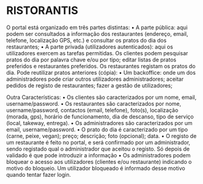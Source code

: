 # RISTORANTIS
O portal está organizado em três partes distintas:
  • A parte pública: aqui podem ser consultados a informação dos restaurantes (endereço, email, telefone, localização GPS, etc.) e consultar os pratos do dia dos restaurantes;
  • A parte privada (utilizadores autenticados): aqui os utilizadores exercem as  tarefas permitidas. Os clientes podem pesquisar pratos do dia por palavra chave e/ou por tipo; 
  editar listas de pratos preferidos e restaurantes preferidos. Os restaurantes registam os pratos do dia. Pode reutilizar pratos anteriores (cópia):
  • Um backoffice: onde um dos administradores pode criar outros utilizadores  administradores; aceitar pedidos de registo de restaurantes; fazer a gestão  de utilizadores;

Outra Características: 
• Os clientes são caracterizados por um nome, email, username/password.
• Os restaurantes são caracterizados por nome, username/password, contactos (email, telefone), foto(s), localização (morada, gps), horário de funcionamento, dia de descanso, 
  tipo de serviço (local, takeway, entrega).
• Os administradores são caracterizados por um email, username/password.
• O prato do dia é caracterizado por um tipo (carne, peixe, vegan); preço; descrição; foto (opcional); data.
• O registo de um restaurante é feito no portal, e será confirmado por um  administrador, sendo registado qual o administrador que aceitou o registo. Só 
  depois de validado é que pode introduzir a informação
• Os administradores podem bloquear o acesso aos utilizadores (clientes e/ou restaurante) indicando o motivo do bloqueio. Um utilizador bloqueado é
  informado desse motivo quando tentar fazer login.

